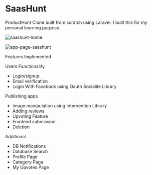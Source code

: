 # SaasHunt
ProductHunt Clone built from scratch using Laravel. I built this for my personal learning purpose.

![saashunt-home](https://user-images.githubusercontent.com/21350316/86148708-68c98a00-bb14-11ea-8dbb-abe5670125ce.png)

![app-page-saashunt](https://user-images.githubusercontent.com/21350316/86148702-67985d00-bb14-11ea-9e5b-a0ca55fa90e8.png)


Features Implemented

Users Functionality
  - Login/signup
  - Email verification
  - Login With Facebook using Oauth Socialite Library
  
Publishing apps
  - Image manipulation using Intervention Library
  - Adding reviews
  - Upvoting Feature
  - Frontend submission
  - Deletion

Additional
  - DB Notifications
  - Database Search
  - Profile Page
  - Category Page
  - My Upvotes Page


